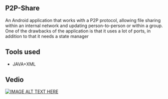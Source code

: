 ## P2P-Share

An Android application that works with a P2P protocol, allowing file sharing within an internal network and updating person-to-person or within a group.
One of the drawbacks of the application is that it uses a lot of ports, in addition to that it needs a state manager

## Tools used
- JAVA+XML


## Vedio

[![IMAGE ALT TEXT HERE](https://img.youtube.com/vi/Xw-MvvkwDeI/0.jpg)](https://www.youtube.com/watch?v=Xw-MvvkwDeI)
